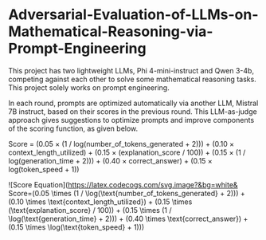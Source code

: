 # Adversarial-Evaluation-of-LLMs-on-Mathematical-Reasoning-via-Prompt-Engineering

This project has two lightweight LLMs, Phi 4-mini-instruct and Qwen 3-4b, competing against each other to solve some mathematical reasoning tasks. This project solely works on prompt engineering. 

In each round, prompts are optimized automatically via another LLM, Mistral 7B instruct, based on their scores in the previous round. This LLM-as-judge approach gives suggestions to optimize prompts and improve components of the scoring function, as given below.


Score = (0.05 × (1 / log(number_of_tokens_generated + 2)))
      + (0.10 × context_length_utilized)
      + (0.15 × (explanation_score / 100))
      + (0.15 × (1 / log(generation_time + 2)))
      + (0.40 × correct_answer)
      + (0.15 × log(token_speed + 1))


![Score Equation](https://latex.codecogs.com/svg.image?&bg=white& Score=(0.05 \times (1 / \log(\text{number\_of\_tokens\_generated} + 2))) + (0.10 \times \text{context\_length\_utilized}) + (0.15 \times (\text{explanation\_score} / 100)) + (0.15 \times (1 / \log(\text{generation\_time} + 2))) + (0.40 \times \text{correct\_answer}) + (0.15 \times \log(\text{token\_speed} + 1)))


